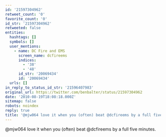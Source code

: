```yaml
---
id: '21597304962'
retweet_count: '0'
favorite_count: '0'
id_str: '21597304962'
retweeted: false
entities:
  hashtags: []
  symbols: []
  user_mentions:
    - name: DC Fire and EMS
      screen_name: dcfireems
      indices:
        - '38'
        - '48'
      id_str: '20069434'
      id: '20069434'
  urls: []
in_reply_to_status_id_str: '21596407983'
original_url: https://twitter.com/benbalter/status/21597304962
date: '2010-08-19T18:08:18.000Z'
sitemap: false
robots: noindex
reply: true
title: '@mjw064 love it when you (often) beat @dcfireems by a full five minutes.'
---
```


@mjw064 love it when you (often) beat @dcfireems by a full five minutes.